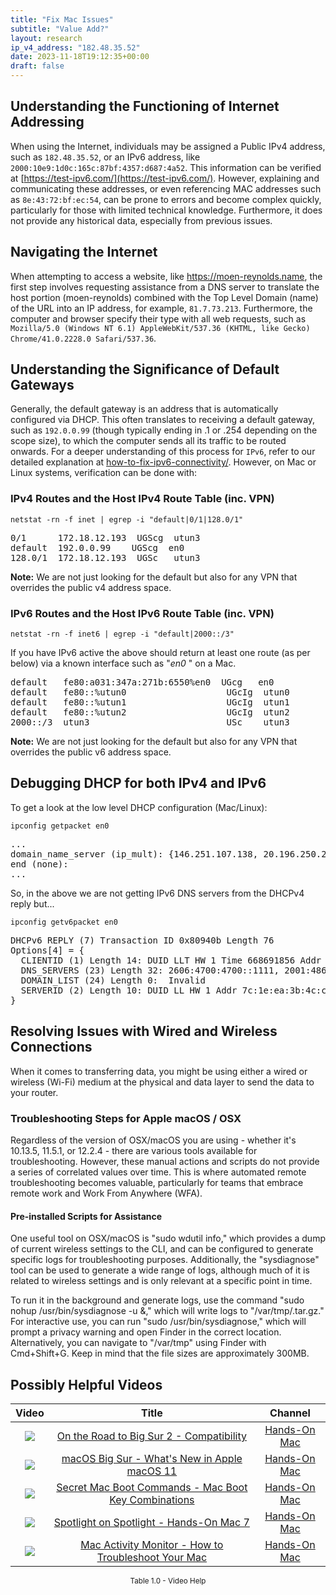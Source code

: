 ```yaml
---
title: "Fix Mac Issues"
subtitle: "Value Add?"
layout: research
ip_v4_address: "182.48.35.52"
date: 2023-11-18T19:12:35+00:00
draft: false
---
```


## Understanding the Functioning of Internet Addressing

When using the Internet, individuals may be assigned a Public IPv4 address, such as ```182.48.35.52```, or an IPv6 address, like ```2000:10e9:1d0c:165c:87bf:4357:d687:4a52```. This information can be verified at [https://test-ipv6.com/](https://test-ipv6.com/). However, explaining and communicating these addresses, or even referencing MAC addresses such as ```8e:43:72:bf:ec:54```, can be prone to errors and become complex quickly, particularly for those with limited technical knowledge. Furthermore, it does not provide any historical data, especially from previous issues.
## Navigating the Internet
When attempting to access a website, like https://moen-reynolds.name, the first step involves requesting assistance from a DNS server to translate the host portion (moen-reynolds) combined with the Top Level Domain (name) of the URL into an IP address, for example, ```81.7.73.213```. Furthermore, the computer and browser specify their type with all web requests, such as <br>```Mozilla/5.0 (Windows NT 6.1) AppleWebKit/537.36 (KHTML, like Gecko) Chrome/41.0.2228.0 Safari/537.36```.
## Understanding the Significance of Default Gateways
Generally, the default gateway is an address that is automatically configured via DHCP. This often translates to receiving a default gateway, such as ```192.0.0.99``` (though typically ending in .1 or .254 depending on the scope size), to which the computer sends all its traffic to be routed onwards. For a deeper understanding of this process for ```IPv6```, refer to our detailed explanation at [how-to-fix-ipv6-connectivity/](/blog/how-to-fix-ipv6-connectivity/). However, on Mac or Linux systems, verification can be done with:
<br>
### IPv4 Routes and the Host IPv4 Route Table (inc. VPN)
```netstat -rn -f inet | egrep -i "default|0/1|128.0/1"```

<pre>
0/1      172.18.12.193  UGScg  utun3
default  192.0.0.99    UGScg  en0
128.0/1  172.18.12.193  UGSc   utun3</pre>

**Note:** We are not just looking for the default but also for any VPN that overrides the public v4 address space.

### IPv6 Routes and the Host IPv6 Route Table (inc. VPN)
```netstat -rn -f inet6 | egrep -i "default|2000::/3"```

If you have IPv6 active the above should return at least one route (as per below) via a known interface such as "_en0_ " on a Mac. 

<pre>
default   fe80:a031:347a:271b:6550%en0  UGcg   en0
default   fe80::%utun0                   UGcIg  utun0
default   fe80::%utun1                   UGcIg  utun1
default   fe80::%utun2                   UGcIg  utun2
2000::/3  utun3                          USc    utun3</pre>

**Note:** We are not just looking for the default but also for any VPN that overrides the public v6 address space.
<br>

## Debugging DHCP for both IPv4 and IPv6

To get a look at the low level DHCP configuration (Mac/Linux): 

```ipconfig getpacket en0```

<pre>
...
domain_name_server (ip_mult): {146.251.107.138, 20.196.250.207}
end (none):
...</pre>

So, in the above we are not getting IPv6 DNS servers from the DHCPv4 reply but...

```ipconfig getv6packet en0```

<pre>
DHCPv6 REPLY (7) Transaction ID 0x80940b Length 76
Options[4] = {
  CLIENTID (1) Length 14: DUID LLT HW 1 Time 668691856 Addr 8e:43:72:bf:ec:54
  DNS_SERVERS (23) Length 32: 2606:4700:4700::1111, 2001:4860:4860::8844
  DOMAIN_LIST (24) Length 0:  Invalid
  SERVERID (2) Length 10: DUID LL HW 1 Addr 7c:1e:ea:3b:4c:c0
}</pre>




## Resolving Issues with Wired and Wireless Connections
When it comes to transferring data, you might be using either a wired or wireless (Wi-Fi) medium at the physical and data layer to send the data to your router.
### Troubleshooting Steps for Apple macOS / OSX
Regardless of the version of OSX/macOS you are using - whether it's 10.13.5, 11.5.1, or 12.2.4 - there are various tools available for troubleshooting. However, these manual actions and scripts do not provide a series of correlated values over time. This is where automated remote troubleshooting becomes valuable, particularly for teams that embrace remote work and Work From Anywhere (WFA).
#### Pre-installed Scripts for Assistance
One useful tool on OSX/macOS is "sudo wdutil info," which provides a dump of current wireless settings to the CLI, and can be configured to generate specific logs for troubleshooting purposes. Additionally, the "sysdiagnose" tool can be used to generate a wide range of logs, although much of it is related to wireless settings and is only relevant at a specific point in time.

To run it in the background and generate logs, use the command "sudo nohup /usr/bin/sysdiagnose -u &," which will write logs to "/var/tmp/<blah>.tar.gz." For interactive use, you can run "sudo /usr/bin/sysdiagnose," which will prompt a privacy warning and open Finder in the correct location. Alternatively, you can navigate to "/var/tmp" using Finder with Cmd+Shift+G. Keep in mind that the file sizes are approximately 300MB.
## Possibly Helpful Videos

<link href="/plugins/lity/css/lity.min.css" rel="stylesheet">
<script src="/plugins/lity/js/lity.min.js"></script>
<div class="table1-start"></div>

|Video | Title | Channel |
| :---: | :---: | :---: |
|<a href="https://www.youtube.com/watch?v=HEbK-Tignuc" data-lity><img src="https://i.ytimg.com/vi/HEbK-Tignuc/default.jpg" class="img-fluid"></a>|<a href="https://www.youtube.com/watch?v=HEbK-Tignuc" data-lity>On the Road to Big Sur 2 - Compatibility</a>|<a target="_blank" href="https://www.youtube.com/channel/UCg43DP8MdHVcl4rFK_delBg" >Hands-On Mac</a>|
|<a href="https://www.youtube.com/watch?v=JMKi6o9kaZI" data-lity><img src="https://i.ytimg.com/vi/JMKi6o9kaZI/default.jpg" class="img-fluid"></a>|<a href="https://www.youtube.com/watch?v=JMKi6o9kaZI" data-lity>macOS Big Sur - What&#39;s New in Apple macOS 11</a>|<a target="_blank" href="https://www.youtube.com/channel/UCg43DP8MdHVcl4rFK_delBg" >Hands-On Mac</a>|
|<a href="https://www.youtube.com/watch?v=VwNYWAxHCgM" data-lity><img src="https://i.ytimg.com/vi/VwNYWAxHCgM/default.jpg" class="img-fluid"></a>|<a href="https://www.youtube.com/watch?v=VwNYWAxHCgM" data-lity>Secret Mac Boot Commands - Mac Boot Key Combinations</a>|<a target="_blank" href="https://www.youtube.com/channel/UCg43DP8MdHVcl4rFK_delBg" >Hands-On Mac</a>|
|<a href="https://www.youtube.com/watch?v=RslZ4W1EPqk" data-lity><img src="https://i.ytimg.com/vi/RslZ4W1EPqk/default.jpg" class="img-fluid"></a>|<a href="https://www.youtube.com/watch?v=RslZ4W1EPqk" data-lity>Spotlight on Spotlight - Hands-On Mac 7</a>|<a target="_blank" href="https://www.youtube.com/channel/UCg43DP8MdHVcl4rFK_delBg" >Hands-On Mac</a>|
|<a href="https://www.youtube.com/watch?v=TWzWd_DiaJ0" data-lity><img src="https://i.ytimg.com/vi/TWzWd_DiaJ0/default.jpg" class="img-fluid"></a>|<a href="https://www.youtube.com/watch?v=TWzWd_DiaJ0" data-lity>Mac Activity Monitor - How to Troubleshoot Your Mac</a>|<a target="_blank" href="https://www.youtube.com/channel/UCg43DP8MdHVcl4rFK_delBg" >Hands-On Mac</a>|

<center><small>Table 1.0 - Video Help</small></center>
 <br>
<div class="table1-end"></div>
<script type="text/javascript">
(function() {
    $('div.table1-start').nextUntil('div.table1-end', 'table').addClass('table thead-dark table-striped table-responsive rounded').attr('id', 't1');
    $('#t1').find('thead').addClass('thead-dark');
})();
</script>
